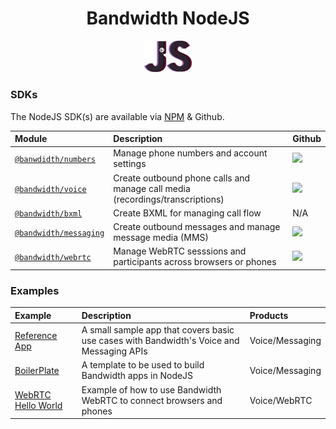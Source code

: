 <div align="center">

# Bandwidth NodeJS

<img src="https://github.com/Bandwidth/examples/raw/master/.readme_images/js.png" width="15%">

</div>

### SDKs

The NodeJS SDK(s) are available via [NPM](https://www.npmjs.com/) & Github.

| Module                                                                       | Description                                                                   | Github                                                |
|:-----------------------------------------------------------------------------|:------------------------------------------------------------------------------|:------------------------------------------------------|
| [`@banwdidth/numbers`](https://www.npmjs.com/package/@bandwidth/numbers)     | Manage phone numbers and account settings                                     | [<img src="https://github.com/favicon.ico">](https://github.com/Bandwidth/node-numbers)   |
| [`@bandwidth/voice`](https://www.npmjs.com/package/@bandwidth/numbers)       | Create outbound phone calls and manage call media (recordings/transcriptions) | [<img src="https://github.com/favicon.ico">](https://github.com/Bandwidth/node-voice)     |
| [`@bandwidth/bxml`](https://www.npmjs.com/package/@bandwidth/bxml)           | Create BXML for managing call flow                                            | N/A                                                   |
| [`@bandwidth/messaging`](https://www.npmjs.com/package/@bandwidth/messaging) | Create outbound messages and manage message media (MMS)                       | [<img src="https://github.com/favicon.ico">](https://github.com/Bandwidth/node-messaging) |
| [`@bandwidth/webrtc`](https://www.npmjs.com/package/@bandwidth/webrtc)       | Manage WebRTC sesssions and participants across browsers or phones            | [<img src="https://github.com/favicon.ico">](https://github.com/Bandwidth/node-webrtc) |

### Examples

| Example                                       | Description                                                                              | Products        |
|:----------------------------------------------|:-----------------------------------------------------------------------------------------|:----------------|
| [Reference App](BandwidthReferenceApp) | A small sample app that covers basic use cases with Bandwidth's Voice and Messaging APIs | Voice/Messaging |
| [BoilerPlate](BoilerPlate)             | A template to be used to build Bandwidth apps in NodeJS                                  | Voice/Messaging |
| [WebRTC Hello World](webrtc-hello-world)| Example of how to use Bandwidth WebRTC to connect browsers and phones                   | Voice/WebRTC |